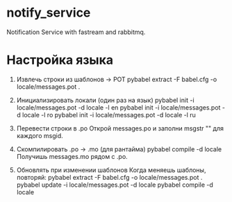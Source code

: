 # notify_service
Notification Service with fastream and rabbitmq. 

# Настройка языка
1) Извлечь строки из шаблонов → POT
    pybabel extract -F babel.cfg -o locale/messages.pot .
2) Инициализировать локали (один раз на язык)
    pybabel init -i locale/messages.pot -d locale -l en
    pybabel init -i locale/messages.pot -d locale -l ro
    pybabel init -i locale/messages.pot -d locale -l ru
3) Перевести строки в .po
   Открой messages.po и заполни msgstr "" для каждого msgid.

4) Скомпилировать .po → .mo (для рантайма)
   pybabel compile -d locale
   Получишь messages.mo рядом с .po.

5) Обновлять при изменении шаблонов
   Когда меняешь шаблоны, повторяй:
   pybabel extract -F babel.cfg -o locale/messages.pot .
   pybabel update -i locale/messages.pot -d locale
   pybabel compile -d locale
